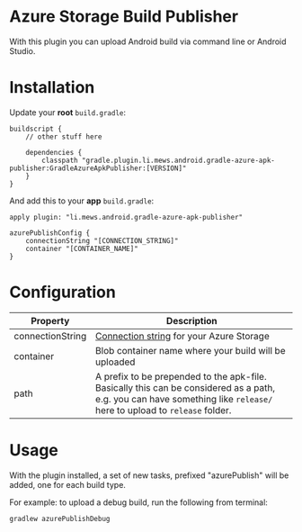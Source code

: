# Azure Storage Build Publisher

With this plugin you can upload Android build via command line or Android Studio.

# Installation

Update your **root** `build.gradle`:

```
buildscript {
    // other stuff here

    dependencies {
        classpath "gradle.plugin.li.mews.android.gradle-azure-apk-publisher:GradleAzureApkPublisher:[VERSION]"
    }
}
```

And add this to your **app** `build.gradle`:

```
apply plugin: "li.mews.android.gradle-azure-apk-publisher"

azurePublishConfig {
    connectionString "[CONNECTION_STRING]"
    container "[CONTAINER_NAME]"
}
```

# Configuration

| Property | Description |
|----------|-------------|
| connectionString | [Connection string](https://docs.microsoft.com/en-us/azure/storage/common/storage-configure-connection-string) for your Azure Storage |
| container | Blob container name where your build will be uploaded |
| path | A prefix to be prepended to the apk-file. Basically this can be considered as a path, e.g. you can have something like `release/` here to upload to `release` folder.

# Usage

With the plugin installed, a set of new tasks, prefixed "azurePublish" will be added, one for each build type.

For example: to upload a debug build, run the following from terminal:

```
gradlew azurePublishDebug
```
